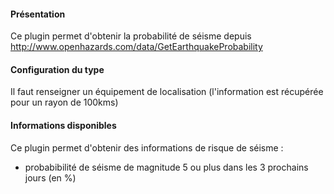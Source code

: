 #### Présentation

Ce plugin permet d'obtenir la probabilité de séisme depuis http://www.openhazards.com/data/GetEarthquakeProbability

#### Configuration du type

Il faut renseigner un équipement de localisation (l'information est récupérée pour un rayon de 100kms)

#### Informations disponibles

Ce plugin permet d'obtenir des informations de risque de séisme :

* probabibilité de séisme de magnitude 5 ou plus dans les 3 prochains jours (en %)
